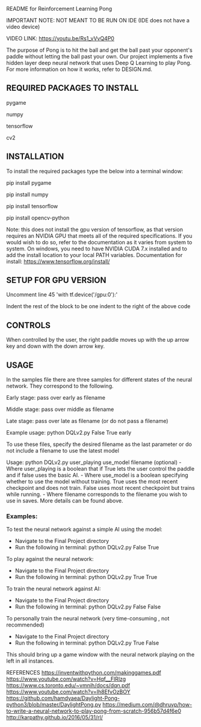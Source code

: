 README for Reinforcement Learning Pong

IMPORTANT NOTE: NOT MEANT TO BE RUN ON IDE (IDE does not have a video device)

VIDEO LINK: https://youtu.be/Rs1_vVvQ4P0

The purpose of Pong is to hit the ball and get the ball past your opponent's paddle without letting the ball past your own. Our project implements a five hidden layer deep neural network that uses Deep Q Learning to play Pong. For more information on how it works, refer to DESIGN.md.

## REQUIRED PACKAGES TO INSTALL
pygame

numpy

tensorflow

cv2

## INSTALLATION
To install the required packages type the below into a terminal window:

pip install pygame

pip install numpy

pip install tensorflow

pip install opencv-python

Note: this does not install the gpu version of tensorflow, as that version requires an NVIDIA GPU that meets all of the required specifications. If you would wish to do so, refer to the documentation as it varies from system to system. On windows, you need to have NVIDIA CUDA 7.x installed and to add the install location to your local PATH variables.
Documentation for install: https://www.tensorflow.org/install/


## SETUP FOR GPU VERSION
Uncomment line 45 'with tf.device('/gpu:0'):'

Indent the rest of the block to be one indent to the right of the above code


## CONTROLS
When controlled by the user, the right paddle moves up with the up arrow key and down with the down arrow key.


## USAGE
In the samples file there are three samples for different states of the neural network. They correspond to the following.

Early stage: pass over early as filename

Middle stage: pass over middle as filename

Late stage: pass over late as filename (or do not pass a filename)

Example usage: python DQLv2.py False True early

To use these files, specify the desired filename as the last parameter or do not include a filename to use the latest model

Usage: python DQLv2.py user_playing use_model filename (optional)
	- Where user_playing is a boolean that if True lets the user control the paddle and if false uses the basic AI.
	- Where use_model is a boolean specifying whether to use the model without training. True uses the most recent checkpoint and does not train. False uses most recent checkpoint but trains while running.
	- Where filename corresponds to the filename you wish to use in saves. More details can be found above.

### Examples:
To test the neural network against a simple AI using the model:
- Navigate to the Final Project directory
- Run the following in terminal: python DQLv2.py False True

To play against the neural network:
- Navigate to the Final Project directory
- Run the following in terminal: python DQLv2.py True True

To train the neural network against AI:
- Navigate to the Final Project directory
- Run the following in terminal: python DQLv2.py False False

To personally train the neural network (very time-consuming , not recommended)
- Navigate to the Final Project directory
- Run the following in terminal: python DQLv2.py True False

This should bring up a game window with the neural network playing on the left in all instances.


REFERENCES
https://inventwithpython.com/makinggames.pdf
https://www.youtube.com/watch?v=Hqf__FlRlzg
https://www.cs.toronto.edu/~vmnih/docs/dqn.pdf
https://www.youtube.com/watch?v=Ih8EfvOzBOY
https://github.com/hamdyaea/Daylight-Pong-python3/blob/master/DaylightPong.py
https://medium.com/@dhruvp/how-to-write-a-neural-network-to-play-pong-from-scratch-956b57d4f6e0
http://karpathy.github.io/2016/05/31/rl/

